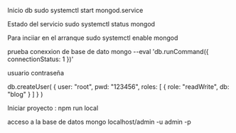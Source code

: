 Inicio db
sudo systemctl start mongod.service

Estado del servicio 
sudo systemctl status mongod

Para inciiar en el arranque
sudo systemctl enable mongod

prueba conexxion de base de dato
mongo --eval 'db.runCommand({ connectionStatus: 1 })'


usuario contraseña


db.createUser(
  {
    user: "root",
    pwd: "123456",
    roles: [
       { role: "readWrite", db: "blog" }
    ]
  }
)

Iniciar proyecto : npm run local




acceso a la base de datos
mongo localhost/admin -u admin -p
